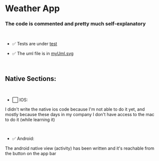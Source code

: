 # Weather App

### The code is commented and pretty much self-explanatory

<br />

- ✅ Tests are under [test](test/)

- ✅ The uml file is in [myUml.svg](out/uml/myUml.svg)

<br />

## Native Sections:

<br />

- ⬜️ IOS:

I didn't write the native ios code because I'm not able to do it yet, and mostly because these days in my company I don't have access to the mac to do it (while learning it)

<br />

- ✅ Android:

The android native view (activity) has been written and it's reachable from the button on the app bar
